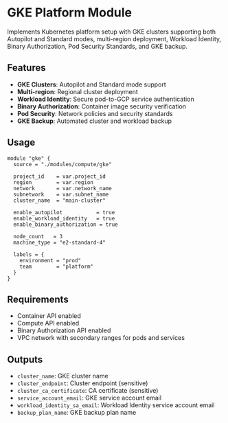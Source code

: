 # GKE Platform Module

Implements Kubernetes platform setup with GKE clusters supporting both Autopilot and Standard modes, multi-region deployment, Workload Identity, Binary Authorization, Pod Security Standards, and GKE backup.

## Features

- **GKE Clusters**: Autopilot and Standard mode support
- **Multi-region**: Regional cluster deployment
- **Workload Identity**: Secure pod-to-GCP service authentication
- **Binary Authorization**: Container image security verification
- **Pod Security**: Network policies and security standards
- **GKE Backup**: Automated cluster and workload backup

## Usage

```hcl
module "gke" {
  source = "./modules/compute/gke"
  
  project_id    = var.project_id
  region        = var.region
  network       = var.network_name
  subnetwork    = var.subnet_name
  cluster_name  = "main-cluster"
  
  enable_autopilot           = true
  enable_workload_identity   = true
  enable_binary_authorization = true
  
  node_count   = 3
  machine_type = "e2-standard-4"
  
  labels = {
    environment = "prod"
    team        = "platform"
  }
}
```

## Requirements

- Container API enabled
- Compute API enabled
- Binary Authorization API enabled
- VPC network with secondary ranges for pods and services

## Outputs

- `cluster_name`: GKE cluster name
- `cluster_endpoint`: Cluster endpoint (sensitive)
- `cluster_ca_certificate`: CA certificate (sensitive)
- `service_account_email`: GKE service account email
- `workload_identity_sa_email`: Workload Identity service account email
- `backup_plan_name`: GKE backup plan name